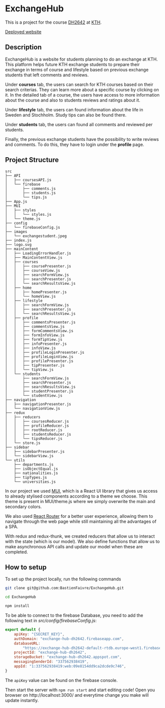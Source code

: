 # ExchangeHub

This is a project for the course [DH2642](https://www.kth.se/student/kurser/kurs/DH2642?l=en) at [KTH](https://www.kth.se/en).

[Deployed website](http://159.69.42.15:3000)

## Description

ExchangeHub is a website for students planning to do an exchange at KTH. This platform helps future KTH exchange students to prepare their exchange in terms of course and lifestyle based on previous exchange students that left comments and reviews.

Under **courses** tab, the users can search for KTH courses based on their search criterias. They can learn more about a specific course by clicking on it. In the detailed tab of a course, the users have access to more information about the course and also to students reviews and ratings about it.

Under **lifestyle** tab, the users can found information about the life in Sweden and Stochholm. Study tips can also be found there.

Under **students** tab, the users can found all comments and reviewed per students.

Finally, the previous exchange students have the possibility to write reviews and comments. To do this, they have to login under the **profile** page.

## Project Structure

    src
    ├── API
    │   ├── coursesAPI.js
    │   └── firebase
    │       ├── comments.js
    │       ├── students.js
    │       └── tips.js
    ├── App.js
    ├── MUI
    │   ├── styles
    │   │   └── styles.js
    │   └── theme.js
    ├── config
    │   └── firebaseConfig.js
    ├── images
    │   └── exchangestudent.jpeg
    ├── index.js
    ├── logo.svg
    ├── mainContent
    │   ├── LoadingErrorHandler.js
    │   ├── MainContentView.js
    │   ├── courses
    │   │   ├── coursePresenter.js
    │   │   ├── courseView.js
    │   │   ├── searchFormView.js
    │   │   ├── searchPresenter.js
    │   │   └── searchResultsView.js
    │   ├── home
    │   │   ├── homePresenter.js
    │   │   └── homeView.js
    │   ├── lifestyle
    │   │   ├── searchFormView.js
    │   │   ├── searchPresenter.js
    │   │   └── searchResultsView.js
    │   ├── profile
    │   │   ├── commentsPresenter.js
    │   │   ├── commentsView.js
    │   │   ├── formCommentsView.js
    │   │   ├── formInfoView.js
    │   │   ├── formTipView.js
    │   │   ├── infoPresenter.js
    │   │   ├── infoView.js
    │   │   ├── profileLoginPresenter.js
    │   │   ├── profileLoginView.js
    │   │   ├── profilePresenter.js
    │   │   ├── tipPresenter.js
    │   │   └── tipView.js
    │   └── students
    │       ├── searchFormView.js
    │       ├── searchPresenter.js
    │       ├── searchResultsView.js
    │       ├── studentPresenter.js
    │       └── studentView.js
    ├── navigation
    │   ├── navigationPresenter.js
    │   └── navigationView.js
    ├── redux
    │   ├── reducers
    │   │   ├── coursesReducer.js
    │   │   ├── profileReducer.js
    │   │   ├── rootReducer.js
    │   │   ├── studentsReducer.js
    │   │   └── tipsReducer.js
    │   └── store.js
    ├── sidebar
    │   ├── sidebarPresenter.js
    │   └── sidebarView.js
    └── utils
        ├── departments.js
        ├── isObjectEqual.js
        ├── nationalities.js
        ├── tipTypes.js
        └── universities.js

In our project we used [MUI](https://mui.com/), which is a React UI library that gives us access to already stylised components according to a theme we choose. This theme is present in MUI/theme.js where we simply overwrite the main and secondary colors.

We also used [React Router](https://reactrouter.com/docs/en/v6) for a better user experience, allowing them to navigate through the web page while still maintaining all the advantages of a SPA.

With redux and redux-thunk, we created reducers that allow us to interact with the state (which is our model). We also define functions that allow us to make asynchronous API calls and update our model when these are completed.

## How to setup

To set up the project locally, run the following commands

```bash
git clone git@github.com:BastienFaivre/ExchangeHub.git

cd ExchangeHub

npm install
```

To be able to connect to the firebase Database, you need to add the following text in _src/config/firebaseConfig.js_:

```js
export default {
    apiKey: "{SECRET_KEY}",
    authDomain: "exchange-hub-dh2642.firebaseapp.com",
    databaseURL:
        "https://exchange-hub-dh2642-default-rtdb.europe-west1.firebasedatabase.app",
    projectId: "exchange-hub-dh2642",
    storageBucket: "exchange-hub-dh2642.appspot.com",
    messagingSenderId: "337562938419",
    appId: "1:337562938419:web:09e8154dd9ca2dcde9c746",
}
```

The `apiKey` value can be found on the firebase console.

Then start the server with `npm run start` and start editing code! Open you browser on http://localhost:3000/ and everytime change you make will update instantly.
